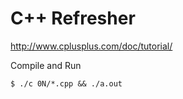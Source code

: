 C++ Refresher
=============

http://www.cplusplus.com/doc/tutorial/

Compile and Run

    $ ./c 0N/*.cpp && ./a.out
 
